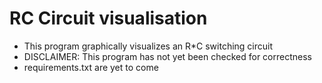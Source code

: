 # RC Circuit visualisation
- This program graphically visualizes an R*C switching circuit
- DISCLAIMER: This program has not yet been checked for correctness
- requirements.txt are yet to come
